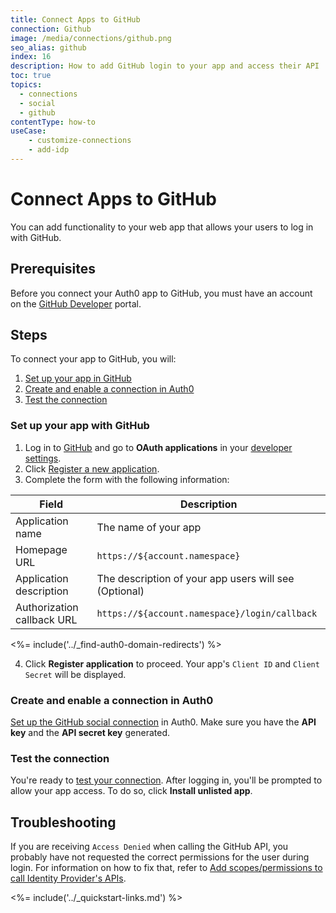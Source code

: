 ```yaml
---
title: Connect Apps to GitHub
connection: Github
image: /media/connections/github.png
seo_alias: github
index: 16
description: How to add GitHub login to your app and access their API
toc: true
topics:
  - connections
  - social
  - github
contentType: how-to
useCase:
    - customize-connections
    - add-idp
---
```

# Connect Apps to GitHub

You can add functionality to your web app that allows your users to log in with GitHub. 

## Prerequisites

Before you connect your Auth0 app to GitHub, you must have an account on the [GitHub Developer](https://github.com/settings/developers) portal.

## Steps

To connect your app to GitHub, you will:

1. [Set up your app in GitHub](#set-up-your-app-in-GitHub)
2. [Create and enable a connection in Auth0](#create-and-enable-a-connection-in-auth0)
3. [Test the connection](#test-the-connection)

### Set up your app with GitHub

1. Log in to [GitHub](https://github.com/) and go to **OAuth applications** in your [developer settings](https://github.com/settings/developers). 
2. Click [Register a new application](https://github.com/settings/applications/new).
3. Complete the form with the following information:

| Field | Description |
| - | - |
| Application name | The name of your app |
| Homepage URL | `https://${account.namespace}` |
| Application description | The description of your app users will see (Optional) |
| Authorization callback URL | `https://${account.namespace}/login/callback` |

<%= include('../_find-auth0-domain-redirects') %>

4. Click **Register application** to proceed. Your app's `Client ID` and `Client Secret` will be displayed.

### Create and enable a connection in Auth0

[Set up the GitHub social connection](/dashboard/guides/connections/set-up-connections-social) in Auth0. Make sure you have the **API key** and the **API secret key** generated.

### Test the connection

You're ready to [test your connection](/dashboard/guides/connections/test-connections-social). After logging in, you'll be prompted to allow your app access. To do so, click **Install unlisted app**.

## Troubleshooting

If you are receiving `Access Denied` when calling the GitHub API, you probably have not requested the correct permissions for the user during login. For information on how to fix that, refer to [Add scopes/permissions to call Identity Provider's APIs](/connections/adding-scopes-for-an-external-idp).

<%= include('../_quickstart-links.md') %>
